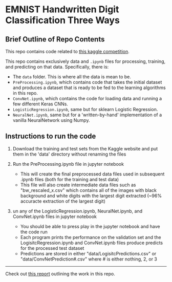 # EMNIST Handwritten Digit Classification Three Ways

## Brief Outline of Repo Contents

This repo contains code related to [this kaggle competition]().

This repo contains exclusively data and `.ipynb` files for processing, training, and predicting on that data.  Specifically, there is:

* The `data` folder.  This is where all the data is mean to be.
* `PreProcessing.ipynb`, which contains code that takes the initial dataset and produces a dataset that is ready to be fed to the learning algorithms in this repo.
* `ConvNet.ipynb`, which contains the code for loading data and running a few different Keras CNNs.
* `LogisticRegression.ipynb`, same but for sklearn Logistic Regression.
* `NeuralNet.ipynb`, same but for a 'written-by-hand' implementation of a vanilla NeuralNetwork using Numpy.

## Instructions to run the code

1. Download the training and test sets from the Kaggle website and put them in the 'data' directory without renaming the files

2. Run the PreProcessing.ipynb file in jupyter notebook
	* This will create the final preprocessed data files used in subsequent .ipynb files (both for the training and test data)
	* This file will also create intermediate data files such as "bw_rescaled_x.csv" which contains all of the images with black background and white digits with the largest digit extracted (~96% accuracte extraction of the largest digit)

3. un any of the LogisticRegression.ipynb, NeuralNet.ipynb, and ConvNet.ipynb files in jupyter notebook
	* You should be able to press play in the jupyter notebook and have the code run
	* Each program prints the performance on the validation set and the LogisitcRegression.ipynb and ConvNet.ipynb files produce predicts for the processed test dataset
	* Predictions are stored in either "data/LogisitcPredictions.csv" or "data/ConvNetPrediction#.csv" where # is either nothing, 2, or 3

-----------------------
Check out [this report](https://docs.google.com/document/d/1mtDkIJKRnIvzvoUacq2aG6XGfabagbM0i5N6rloQO1Q/edit) outlining the work in this repo.
